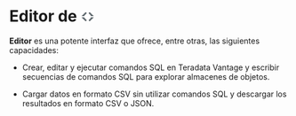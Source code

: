 Editor de ![](../Images/editor-icn-overview.png)
================================================

**Editor** es una potente interfaz que ofrece, entre otras, las siguientes capacidades:

-   Crear, editar y ejecutar comandos SQL en Teradata Vantage y escribir secuencias de comandos SQL para explorar almacenes de objetos.

-   Cargar datos en formato CSV sin utilizar comandos SQL y descargar los resultados en formato CSV o JSON.

